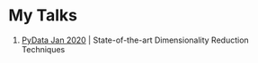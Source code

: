 # My Talks 


1. [PyData Jan 2020](https://github.com/pydatabangalore/talks) | State-of-the-art Dimensionality Reduction Techniques 

